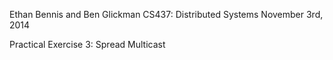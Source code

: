 Ethan Bennis and Ben Glickman
CS437: Distributed Systems
November 3rd, 2014

Practical Exercise 3: Spread Multicast
